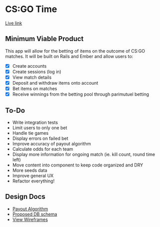 # CS:GO Time

[Live link][link]

[link]: https://csgotime.herokuapp.com/


## Minimum Viable Product
This app will allow for the betting of items on the outcome of CS:GO matches. It will be built on Rails and Ember and allow users to:

- [X] Create accounts
- [X] Create sessions (log in)
- [X] View match details
- [X] Deposit and withdraw items onto account
- [X] Bet items on matches
- [X] Receive winnings from the betting pool through parimutuel betting

## To-Do
* Write integration tests
* Limit users to only one bet
* Handle tie games
* Display errors on failed bet
* Improve accuracy of payout algorithm
* Calculate odds for each team
* Display more information for ongoing match (ie. kill count, round time left)
* Move content into component to keep code organized and DRY
* More seeds data
* Improve general UX
* Refactor everything!

## Design Docs
* [Payout Algorithm][payout]
* [Proposed DB schema][schema]
* [View Wireframes][views]

[payout]: ./docs/payout.md
[schema]: ./docs/schema.md
[views]: ./docs/views.md
